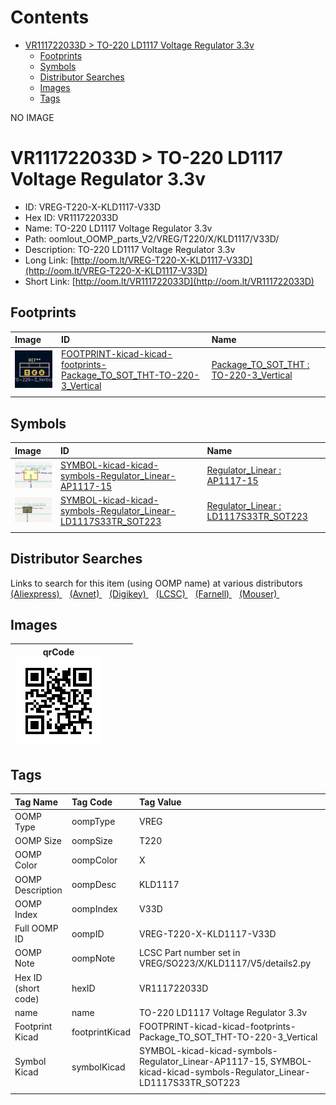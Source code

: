 



Contents
========

* [VR111722033D > TO-220 LD1117 Voltage Regulator 3.3v](#vr111722033d--to-220-ld1117-voltage-regulator-33v)
	* [Footprints](#footprints)
	* [Symbols](#symbols)
	* [Distributor Searches](#distributor-searches)
	* [Images](#images)
	* [Tags](#tags)
  
NO IMAGE  
# VR111722033D > TO-220 LD1117 Voltage Regulator 3.3v

- ID: VREG-T220-X-KLD1117-V33D
- Hex ID: VR111722033D
- Name: TO-220 LD1117 Voltage Regulator 3.3v
- Path: oomlout_OOMP_parts_V2/VREG/T220/X/KLD1117/V33D/
- Description: TO-220 LD1117 Voltage Regulator 3.3v
- Long Link: [http://oom.lt/VREG-T220-X-KLD1117-V33D](http://oom.lt/VREG-T220-X-KLD1117-V33D)
- Short Link: [http://oom.lt/VR111722033D](http://oom.lt/VR111722033D)

## Footprints
  

|Image|ID|Name|
| :--- | :--- | :--- |
|[![](https://raw.githubusercontent.com/oomlout/oomlout_OOMP_eda_V2/main/FOOTPRINT/kicad/kicad-footprints/Package_TO_SOT_THT/TO-220-3_Vertical/image_140.png)](https://github.com/oomlout/oomlout_OOMP_eda_V2/tree/main/FOOTPRINT/kicad/kicad-footprints/Package_TO_SOT_THT/TO-220-3_Vertical/)|[FOOTPRINT-kicad-kicad-footprints-Package_TO_SOT_THT-TO-220-3_Vertical](https://github.com/oomlout/oomlout_OOMP_eda_V2/tree/main/FOOTPRINT/kicad/kicad-footprints/Package_TO_SOT_THT/TO-220-3_Vertical/)|[Package_TO_SOT_THT : TO-220-3_Vertical](https://github.com/oomlout/oomlout_OOMP_eda_V2/tree/main/FOOTPRINT/kicad/kicad-footprints/Package_TO_SOT_THT/TO-220-3_Vertical/)|
||||

## Symbols
  

|Image|ID|Name|
| :--- | :--- | :--- |
|[![](https://raw.githubusercontent.com/oomlout/oomlout_OOMP_eda_V2/main/SYMBOL/kicad/kicad-symbols/Regulator_Linear/AP1117-15/image_140.png)](https://github.com/oomlout/oomlout_OOMP_eda_V2/tree/main/SYMBOL/kicad/kicad-symbols/Regulator_Linear/AP1117-15/)|[SYMBOL-kicad-kicad-symbols-Regulator_Linear-AP1117-15](https://github.com/oomlout/oomlout_OOMP_eda_V2/tree/main/SYMBOL/kicad/kicad-symbols/Regulator_Linear/AP1117-15/)|[Regulator_Linear : AP1117-15](https://github.com/oomlout/oomlout_OOMP_eda_V2/tree/main/SYMBOL/kicad/kicad-symbols/Regulator_Linear/AP1117-15/)|
|[![](https://raw.githubusercontent.com/oomlout/oomlout_OOMP_eda_V2/main/SYMBOL/kicad/kicad-symbols/Regulator_Linear/LD1117S33TR_SOT223/image_140.png)](https://github.com/oomlout/oomlout_OOMP_eda_V2/tree/main/SYMBOL/kicad/kicad-symbols/Regulator_Linear/LD1117S33TR_SOT223/)|[SYMBOL-kicad-kicad-symbols-Regulator_Linear-LD1117S33TR_SOT223](https://github.com/oomlout/oomlout_OOMP_eda_V2/tree/main/SYMBOL/kicad/kicad-symbols/Regulator_Linear/LD1117S33TR_SOT223/)|[Regulator_Linear : LD1117S33TR_SOT223](https://github.com/oomlout/oomlout_OOMP_eda_V2/tree/main/SYMBOL/kicad/kicad-symbols/Regulator_Linear/LD1117S33TR_SOT223/)|
||||

## Distributor Searches
  
Links to search for this item (using OOMP name) at various distributors  
[(Aliexpress) ](https://www.aliexpress.com/wholesale?SearchText=TO-220+LD1117+Voltage+Regulator+3.3v)&nbsp;&nbsp;&nbsp;[(Avnet) ](https://www.avnet.com/shop/us/search/TO-220+LD1117+Voltage+Regulator+3.3v)&nbsp;&nbsp;&nbsp;[(Digikey) ](https://www.digikey.co.uk/en/products/result?s=TO-220+LD1117+Voltage+Regulator+3.3v)&nbsp;&nbsp;&nbsp;[(LCSC) ](https://www.lcsc.com/search?q=TO-220+LD1117+Voltage+Regulator+3.3v)&nbsp;&nbsp;&nbsp;[(Farnell) ](https://uk.farnell.com/search?st=TO-220+LD1117+Voltage+Regulator+3.3v)&nbsp;&nbsp;&nbsp;[(Mouser) ](https://www.mouser.com/c/?q=TO-220+LD1117+Voltage+Regulator+3.3v)&nbsp;&nbsp;&nbsp;
## Images
  

|qrCode<br>[![](https://raw.githubusercontent.com/oomlout/oomlout_OOMP_parts_V2/main/VREG/T220/X/KLD1117/V33D/qrCode_140.png)](https://github.com/oomlout/oomlout_OOMP_parts_V2/tree/main/VREG/T220/X/KLD1117/V33D/qrCode.png)||||
| :---: | :---: | :---: | :---: |

## Tags
  

|Tag Name|Tag Code|Tag Value|
| :--- | :--- | :--- |
|OOMP Type|oompType|VREG|
|OOMP Size|oompSize|T220|
|OOMP Color|oompColor|X|
|OOMP Description|oompDesc|KLD1117|
|OOMP Index|oompIndex|V33D|
|Full OOMP ID|oompID|VREG-T220-X-KLD1117-V33D|
|OOMP Note|oompNote|LCSC Part number set in VREG/SO223/X/KLD1117/V5/details2.py|
|Hex ID (short code)|hexID|VR111722033D|
|name|name|TO-220 LD1117 Voltage Regulator 3.3v|
|Footprint Kicad|footprintKicad|FOOTPRINT-kicad-kicad-footprints-Package_TO_SOT_THT-TO-220-3_Vertical|
|Symbol Kicad|symbolKicad|SYMBOL-kicad-kicad-symbols-Regulator_Linear-AP1117-15, SYMBOL-kicad-kicad-symbols-Regulator_Linear-LD1117S33TR_SOT223|
||||
